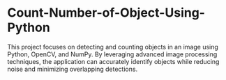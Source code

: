 # Count-Number-of-Object-Using-Python
This project focuses on detecting and counting objects in an image using Python, OpenCV, and NumPy. By leveraging advanced image processing techniques, the application can accurately identify objects while reducing noise and minimizing overlapping detections.
